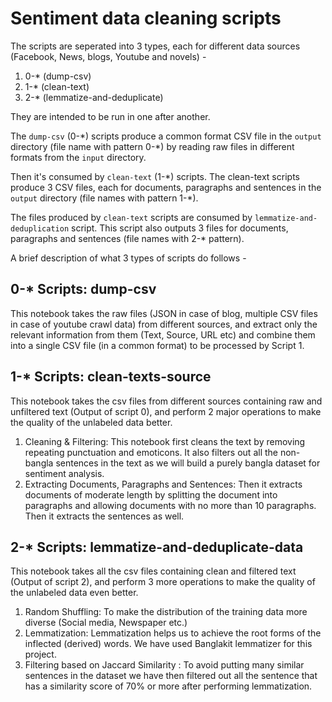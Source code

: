 # Sentiment data cleaning scripts
The scripts are seperated into 3 types, each for different data sources (Facebook, News, blogs, Youtube and novels) - 
1. 0-* (dump-csv)
2. 1-* (clean-text)
3. 2-* (lemmatize-and-deduplicate)

They are intended to be run in one after another.

The `dump-csv` (0-*) scripts produce a common format CSV file in the `output` directory (file name with pattern 0-\*) by reading raw files in different formats from the `input` directory. 

Then it's consumed by `clean-text` (1-\*) scripts. The clean-text scripts produce 3 CSV files, each for documents, paragraphs and sentences in the `output` directory (file names with pattern 1-\*). 

The files produced by `clean-text` scripts are consumed by `lemmatize-and-deduplication` script. This script also outputs 3 files for documents, paragraphs and sentences (file names with 2-\* pattern).

A brief description of what 3 types of scripts do follows -
## 0-* Scripts: dump-csv
This notebook takes the raw files (JSON in case of blog, multiple CSV files in case of youtube crawl data) from different sources, and extract only the relevant information from them (Text, Source, URL etc) and combine them into a single CSV file (in a common format) to be processed by Script 1.

## 1-* Scripts: clean-texts-source
This notebook takes the csv files from different sources containing raw and unfiltered text (Output of script 0), and perform 2 major operations to make the quality of the unlabeled data better.
1. Cleaning & Filtering: This notebook first cleans the text by removing repeating punctuation and emoticons. It also filters out all the non-bangla sentences in the text as we will build a purely bangla dataset for sentiment analysis. 
2. Extracting Documents, Paragraphs and Sentences: Then it extracts documents of moderate length by splitting the document into paragraphs and allowing documents with no more than 10 paragraphs. Then it extracts the sentences as well.


## 2-* Scripts: lemmatize-and-deduplicate-data
This notebook takes all the csv files containing clean and filtered text (Output of script 2), and perform 3 more operations to make the quality of the unlabeled data even better.
1. Random Shuffling: To make the distribution of the training data more diverse (Social media, Newspaper etc.)
2. Lemmatization: Lemmatization helps us to achieve the root forms of the inflected (derived) words. We have used Banglakit lemmatizer for this project.
3. Filtering based on Jaccard Similarity : To avoid putting many similar sentences in the dataset we have then filtered out all the sentence that has a similarity score of 70% or more after performing lemmatization.


